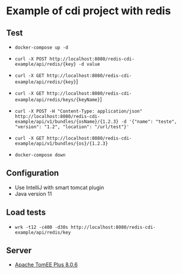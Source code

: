 # Example of cdi project with redis

## Test

- `docker-compose up -d`
- `curl -X POST http://localhost:8080/redis-cdi-example/api/redis/{key} -d value`
- `curl -X GET http://localhost:8080/redis-cdi-example/api/redis/{key}`]
- `curl -X GET http://localhost:8080/redis-cdi-example/api/redis/keys/{keyName}`]

- `curl -X POST -H "Content-Type: application/json" http://localhost:8080/redis-cdi-example/api/v1/bundles/{osName}/{1.2.3} -d '{"name": "teste", "version": "1.2", "location": "/url/test"}'`
- `curl -X GET http://localhost:8080/redis-cdi-example/api/v1/bundles/{os}/{1.2.3}`
- `docker-compose down`

## Configuration
- Use IntelliJ with smart tomcat plugin
- Java version 11

## Load tests 
- `wrk -t12 -c400 -d30s http://localhost:8080/redis-cdi-example/api/redis/key`

## Server 
- [Apache TomEE Plus 8.0.6](https://www.apache.org/dyn/closer.cgi/tomee/tomee-8.0.6/apache-tomee-8.0.6-plus.tar.gz)